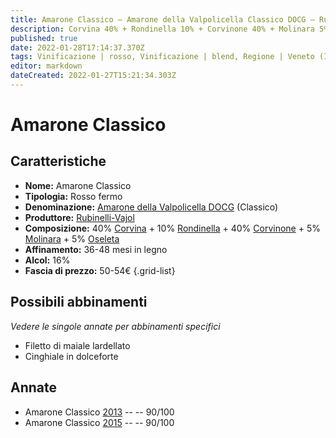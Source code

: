 ```yaml
---
title: Amarone Classico – Amarone della Valpolicella Classico DOCG – Rubinelli-Vajol – Veneto (IT) – 50-54€ – 4★
description: Corvina 40% + Rondinella 10% + Corvinone 40% + Molinara 5% + Oseleta 5% | Filetto di maiale lardellato – Cinghiale in dolceforte
published: true
date: 2022-01-28T17:14:37.370Z
tags: Vinificazione | rosso, Vinificazione | blend, Regione | Veneto (IT), Vinificazione | fermo, Prezzi | 50-54€, Valutazioni | 4 stelle, Vitigni | Corvina, Vitigni | Rondinella, Vitigni | Corvinone, Vitigni | Molinara, Vitigni | Oseleta, Alimento | maiale, Aromatizzazione | lardellato, Alimento | cinghiale, Aromatizzazione | in dolceforte
editor: markdown
dateCreated: 2022-01-27T15:21:34.303Z
---
```


# Amarone Classico

## Caratteristiche
- **Nome:** <span class="nome">Amarone Classico</span>
- **Tipologia:** Rosso fermo
- **Denominazione:** <span class="denominazione">[Amarone della Valpolicella DOCG](/denominazioni/Italia/Veneto/DOCG/Amarone) (Classico)</span>
- **Produttore:** <span class="cantina">[Rubinelli-Vajol](/produttori/Italia/Veneto/Rubinelli-Vajol)</span> 
- **Composizione:** 40% [Corvina](/vitigni/Italia/bacca-nera/corvina) + 10% [Rondinella](/vitigni/Italia/bacca-nera/rondinella) + 40% [Corvinone](/vitigni/Italia/bacca-nera/corvinone) + 5% [Molinara](/vitigni/Italia/bacca-nera/molinara) + 5% [Oseleta](/vitigni/Italia/bacca-nera/oseleta)
- **Affinamento:** 36-48 mesi in legno
- **Alcol:** 16%
- **Fascia di prezzo:** 50-54€
{.grid-list}

## Possibili abbinamenti
*Vedere le singole annate per abbinamenti specifici*

- Filetto di maiale lardellato
- Cinghiale in dolceforte

## Annate
- Amarone Classico [2013](vini/Italia/Veneto/Rubinelli-Vajol/Amarone-Classico/2013) -- <span class="star-4"></span> -- 90/100
- Amarone Classico [2015](vini/Italia/Veneto/Rubinelli-Vajol/Amarone-Classico/2015) -- <span class="star-4"></span> -- 90/100


